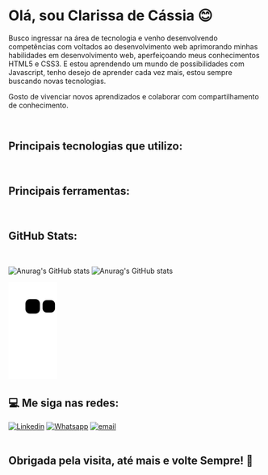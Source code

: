 # Olá, sou Clarissa de Cássia 😊

Busco ingressar na área de tecnologia e venho desenvolvendo competências com voltados ao desenvolvimento web aprimorando minhas habilidades em desenvolvimento web, aperfeiçoando meus conhecimentos HTML5 e CSS3. E estou aprendendo um mundo de possibilidades com Javascript, tenho desejo de aprender cada vez mais, estou sempre buscando novas tecnologias.

 Gosto de vivenciar novos aprendizados e colaborar com compartilhamento de conhecimento.

<br/>

 ## Principais tecnologias que utilizo:  
 <div style="display: inline-block;">
<img src="https://img.shields.io/badge/HTML5-E34F26?style=for-the-badge&logo=html5&logoColor=white" alt="">
<img src="https://img.shields.io/badge/CSS3-1572B6?style=for-the-badge&logo=css3&logoColor=white" alt="">
<img src="https://img.shields.io/badge/JavaScript-F7DF1E?style=for-the-badge&logo=javascript&logoColor=black" alt="">
</div>
<br/>


## Principais ferramentas: 
<div style="display: inline-block;">
<img src="https://img.shields.io/badge/GitHub-100000?style=for-the-badge&logo=github&logoColor=white" alt="">
<img src="https://img.shields.io/badge/GIT-E44C30?style=for-the-badge&logo=git&logoColor=white" alt="">
<img src="https://img.shields.io/badge/Visual_Studio_Code-0078D4?style=for-the-badge&logo=visual%20studio%20code&logoColor=white" alt="">
<img src="" alt="">
<img src="https://img.shields.io/badge/Figma-F24E1E?style=for-the-badge&logo=figma&logoColor=white" alt="">
<img src="" alt="">
<img src="https://img.shields.io/badge/Notion-000000?style=for-the-badge&logo=notion&logoColor=white" alt="">
<img src="" alt="">
</div>
<br/>

   ## GitHub Stats:
  <br/>

  ![Anurag's GitHub stats](https://github-readme-stats.vercel.app/api?username=ClariCassia&show_icons=true&theme=outrun)
   ![Anurag's GitHub stats](https://github-readme-stats.vercel.app/api/top-langs/?username=ClariCassia&theme=outrun)
  
<div> 
 
  ![Snake animation](https://github.com/ClariCassia/ClariCassia/blob/output/github-contribution-grid-snake.svg)

</div>


 ## 💻 Me siga nas redes:

[![Linkedin](https://img.shields.io/badge/LinkedIn-0077B5?style=for-the-badge&logo=linkedin&logoColor=white)](https://www.linkedin.com/in/clarissa-c%C3%A1ssia-6b8547242/)
[![Whatsapp](https://img.shields.io/badge/WhatsApp-25D366?style=for-the-badge&logo=whatsapp&logoColor=white)](https://whatsa.me/5547988271348/?t=Ol%C3%A1)
[![email](https://img.shields.io/badge/Gmail-D14836?style=for-the-badge&logo=gmail&logoColor=white)](https://clari.cassia@gmail.com)
<br/>
<br/>

##  Obrigada pela visita, até mais e volte Sempre! 💜
